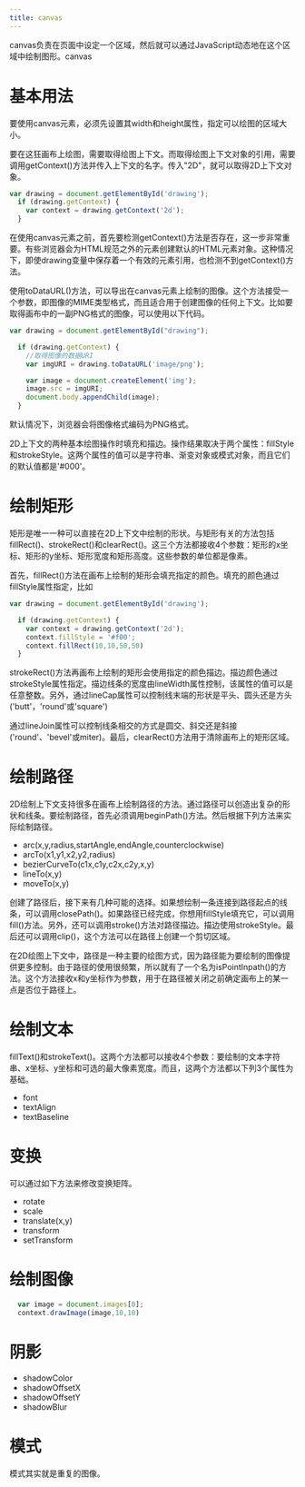 ```yaml
---
title: canvas
---
```


canvas负责在页面中设定一个区域，然后就可以通过JavaScript动态地在这个区域中绘制图形。canvas

# 基本用法

要使用canvas元素，必须先设置其width和height属性，指定可以绘图的区域大小。

要在这狂画布上绘图，需要取得绘图上下文。而取得绘图上下文对象的引用，需要调用getContext()方法并传入上下文的名字。传入"2D"，就可以取得2D上下文对象。

```javascript
var drawing = document.getElementById('drawing');
  if (drawing.getContext) {
    var context = drawing.getContext('2d');
  }
```

在使用canvas元素之前，首先要检测getContext()方法是否存在，这一步非常重要。有些浏览器会为HTML规范之外的元素创建默认的HTML元素对象。这种情况下，即使drawing变量中保存着一个有效的元素引用，也检测不到getContext()方法。

使用toDataURL()方法，可以导出在canvas元素上绘制的图像。这个方法接受一个参数，即图像的MIME类型格式，而且适合用于创建图像的任何上下文。比如要取得画布中的一副PNG格式的图像，可以使用以下代码。

```javascript
var drawing = document.getElementById("drawing");

  if (drawing.getContext) {
    //取得图像的数据URI
    var imgURI = drawing.toDataURL('image/png');

    var image = document.createElement('img');
    image.src = imgURI;
    document.body.appendChild(image);
  }
```

默认情况下，浏览器会将图像格式编码为PNG格式。

2D上下文的两种基本绘图操作时填充和描边。操作结果取决于两个属性：fillStyle和strokeStyle。这两个属性的值可以是字符串、渐变对象或模式对象，而且它们的默认值都是'#000'。

# 绘制矩形

矩形是唯一一种可以直接在2D上下文中绘制的形状。与矩形有关的方法包括fillRect()、strokeRect()和clearRect()。这三个方法都接收4个参数：矩形的x坐标、矩形的y坐标、矩形宽度和矩形高度。这些参数的单位都是像素。

首先，fillRect()方法在画布上绘制的矩形会填充指定的颜色。填充的颜色通过fillStyle属性指定，比如

```javascript
var drawing = document.getElementById('drawing');

  if (drawing.getContext) {
    var context = drawing.getContext('2d');
    context.fillStyle = '#f00';
    context.fillRect(10,10,50,50)
  }
```

strokeRect()方法再画布上绘制的矩形会使用指定的颜色描边。描边颜色通过strokeStyle属性指定。描边线条的宽度由lineWidth属性控制，该属性的值可以是任意整数。另外，通过lineCap属性可以控制线末端的形状是平头、圆头还是方头('butt'，'round'或'square')

通过lineJoin属性可以控制线条相交的方式是圆交、斜交还是斜接('round'、'bevel'或miter)。最后，clearRect()方法用于清除画布上的矩形区域。

# 绘制路径

2D绘制上下文支持很多在画布上绘制路径的方法。通过路径可以创造出复杂的形状和线条。要绘制路径，首先必须调用beginPath()方法。然后根据下列方法来实际绘制路径。

- arc(x,y,radius,startAngle,endAngle,counterclockwise)
- arcTo(x1,y1,x2,y2,radius)
- bezierCurveTo(c1x,c1y,c2x,c2y,x,y)
- lineTo(x,y)
- moveTo(x,y)

创建了路径后，接下来有几种可能的选择。如果想绘制一条连接到路径起点的线条，可以调用closePath()。如果路径已经完成，你想用fillStyle填充它，可以调用fill()方法。另外，还可以调用stroke()方法对路径描边。描边使用strokeStyle。最后还可以调用clip()，这个方法可以在路径上创建一个剪切区域。

在2D绘图上下文中，路径是一种主要的绘图方式，因为路径能为要绘制的图像提供更多控制。由于路径的使用很频繁，所以就有了一个名为isPointInpath()的方法。这个方法接收x和y坐标作为参数，用于在路径被关闭之前确定画布上的某一点是否位于路径上。

# 绘制文本

fillText()和strokeText()。这两个方法都可以接收4个参数：要绘制的文本字符串、x坐标、y坐标和可选的最大像素宽度。而且，这两个方法都以下列3个属性为基础。

- font
- textAlign
- textBaseline

# 变换

可以通过如下方法来修改变换矩阵。

- rotate
- scale
- translate(x,y)
- transform
- setTransform

# 绘制图像

```js
  var image = document.images[0];
  context.drawImage(image,10,10)
```

# 阴影
- shadowColor
- shadowOffsetX
- shadowOffsetY
- shadowBlur

# 模式
模式其实就是重复的图像。

